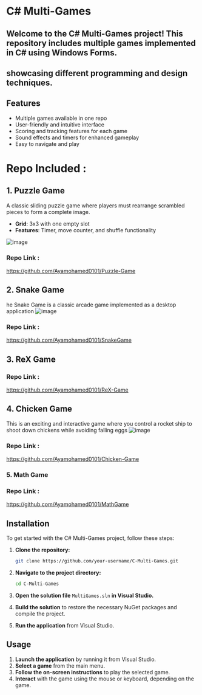 # C# Multi-Games

## Welcome to the C# Multi-Games project! This repository includes multiple games implemented in C# using Windows Forms. 
## showcasing different programming and design techniques.

## Features
- Multiple games available in one repo
- User-friendly and intuitive interface
- Scoring and tracking features for each game
- Sound effects and timers for enhanced gameplay
- Easy to navigate and play

# Repo Included :

## 1. Puzzle Game

A classic sliding puzzle game where players must rearrange scrambled pieces to form a complete image.

- **Grid**: 3x3 with one empty slot
- **Features**: Timer, move counter, and shuffle functionality

![image](https://github.com/user-attachments/assets/73e063f8-aaa5-404e-a893-2d0742a9cb2e)


 ### Repo Link :
  https://github.com/Ayamohamed0101/Puzzle-Game
  
## 2. Snake Game
he Snake Game is a classic arcade game implemented as a desktop application 
![image](https://github.com/user-attachments/assets/30fd6b5a-90d6-4c50-8305-c9a0bfb3b8a0)

 ### Repo Link :
https://github.com/Ayamohamed0101/SnakeGame

## 3. ReX Game
 ### Repo Link :
 https://github.com/Ayamohamed0101/ReX-Game

## 4. Chicken Game
This is an exciting and interactive game where you control a rocket ship to shoot down chickens while avoiding falling eggs
![image](https://github.com/user-attachments/assets/5614c3b3-3c58-48d3-903f-2c4430fb3b47)
 
 ### Repo Link :
https://github.com/Ayamohamed0101/Chicken-Game

### 5. Math Game
 ### Repo Link :
https://github.com/Ayamohamed0101/MathGame

## Installation

To get started with the C# Multi-Games project, follow these steps:


1. **Clone the repository:**
    ```bash
    git clone https://github.com/your-username/C-Multi-Games.git
    ```
    
2. **Navigate to the project directory:**
    ```bash
    cd C-Multi-Games
    ```
3. **Open the solution file** `MultiGames.sln` **in Visual Studio.**
4. **Build the solution** to restore the necessary NuGet packages and compile the project.
5. **Run the application** from Visual Studio.

## Usage

1. **Launch the application** by running it from Visual Studio.
2. **Select a game** from the main menu.
3. **Follow the on-screen instructions** to play the selected game.
4. **Interact** with the game using the mouse or keyboard, depending on the game.


